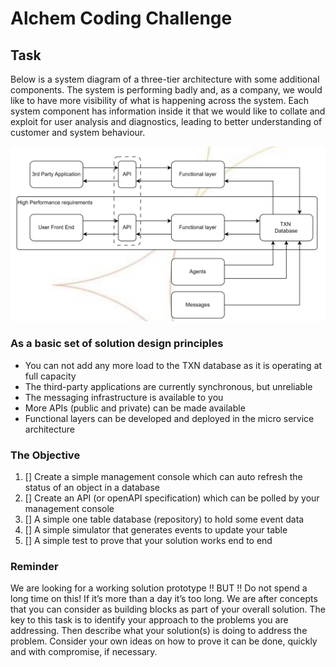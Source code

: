 # Alchem Coding Challenge

## Task 
Below is a system diagram of a three-tier architecture with some additional components.
The system is performing badly and, as a company, we would like to have more visibility of
what is happening across the system. Each system component has information inside it that
we would like to collate and exploit for user analysis and diagnostics, leading to better
understanding of customer and system behaviour. 

![image](images/diagram.png)

### As a basic set of solution design principles
- You can not add any more load to the TXN database as it is operating at full capacity
- The third-party applications are currently synchronous, but unreliable
- The messaging infrastructure is available to you
- More APIs (public and private) can be made available
- Functional layers can be developed and deployed in the micro service architecture

### The Objective
1. [] Create a simple management console which can auto refresh the status of an object
in a database
2. [] Create an API (or openAPI specification) which can be polled by your management
console
3. [] A simple one table database (repository) to hold some event data
4. [] A simple simulator that generates events to update your table
5. [] A simple test to prove that your solution works end to end

### Reminder

We are looking for a working solution prototype !! BUT !! Do not spend a long time on this!
If it’s more than a day it’s too long. We are after concepts that you can consider as building
blocks as part of your overall solution.
The key to this task is to identify your approach to the problems you are addressing. Then
describe what your solution(s) is doing to address the problem.
Consider your own ideas on how to prove it can be done, quickly and with compromise, if
necessary. 